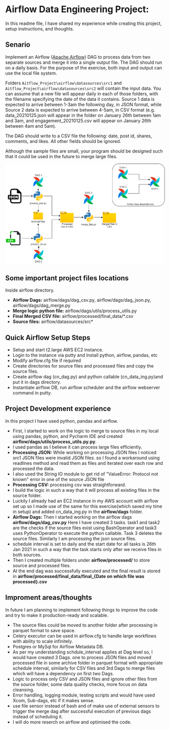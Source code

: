 #  Airflow Data Engineering Project:
In this readme file, I have shared my experience while creating this project, setup instructions, and thoughts.

## Senario

Implement an Airflow ([Apache Airflow](https://airflow.apache.org/)) DAG to process data from two separate sources and merge it into a single output file.  The DAG should run on a daily basis.  For the purpose of the exercise, both input and output can use the local file system.

Folders `Aitflow_Project\airflow\datasources\src1` and `Aitflow_Project\airflow\datasources\src2` will contain the input data. 
You can assume that a new file will appear daily in each of those folders, with the filename specifying the date of the data it contains. 
Source 1 data is expected to arrive between 1-3am the following day, in JSON format, while Source 2 data is expected to arrive between 4-5am, in CSV format (e.g. data_20210125.json will appear in the folder on January 26th between 1am and 3am, and engagement_20210125.csv will appear on January 26th between 4am and 5am).

The DAG should write to a CSV file the following: date, post id, shares, comments, and likes. All other fields should be ignored.  

Although the sample files are small, your program should be designed such that it could be used in the future to merge large files.

![Architecture Diagram](https://github.com/priyesh009/aws-data-project/blob/master/Airflow_Project/docs/arch.png?raw=true)

## Some important project files locations
Inside airflow directory.
- **Airflow Dags:**  airflow/dags/dag_csv.py, airflow/dags/dag_json.py, airflow/dags/dag_merge.py
- **Merge logic python file:**  airflow/dags/utils/process_utils.py
- **Final Merged CSV file:** airflow/processed/final_data/*.csv 
- **Source files:** airflow/datasources/src*

## Quick Airflow Setup Steps
- Setup and start t2.large AWS EC2 instance.
- Login to the instance via putty and Install python, airflow, pandas, etc
- Modify airflow.cfg file if required 
- Create directories for source files and processed files and copy the source files.
- Create airflow dag (cn_dag.py) and python callable (cn_data_ing.py)and put it in dags directory.
- Instantiate airflow DB, run airflow scheduler and the airflow webserver command in putty.

## Project Development experience

In this project I have used python, pandas and airflow.  

- First, I started to work on the logic to merge to source files in my local using pandas, python, and Pycharm IDE and created **airflow/dags/utils/process_utils.py.py**. 
- I used pandas as I believe it can process large files efficiently.
- **Processing JSON:** While working on processing JSON files I noticed src1 JSON files were invalid JSON files. so I found a workaround using readlines method and read them as files and iterated over each row and processed the data.  
- I also used the String IO module to get rid of "ValueError: Protocol not known" error in one of the source JSON file
- **Processing CSV:** processing csv was straightforward. 
- I build the logic in such a way that it will process all existing files in the source folder.
- Luckily I already had an EC2 instance in my AWS account with airflow set up so I made use of the same for this exercise(which saved my time in setup) and added cn_data_ing.py in the **airflow/dags** folder.
- **Airflow Dags:** Then I started working on the airflow dags **airflow/dags/dag_csv.py**  Here I have created 3 tasks. task1 and task2 are the checks if the source files exist using BashOperator and task3 uses PythonOperator to execute the python callable. Task 3 deletes the source files. Similarly I am processing the json source files.
- schedule interval is set to daily and the start date for all tasks is 26th Jan 2021 in such a way that the task starts only after we receive files in both sources.
- Then I created multiple folders under **airflow/processed/** to store source and processed files. 
- At the end dag was successfully executed and the final result is stored in **airflow/processed/final_data/final_{Date on which file was processed}.csv**

## Improment areas/thoughts

In future I am planning to implement following things to improve the code and try to make it production-ready and scalable.

- The source files could be moved to another folder after processing in parquet format to save space.
- Celery executor can be used in airflow.cfg to handle large workflows with ability to scale infinitely. 
- Postgres or MySql for Airflow Metadata DB.
- As per my understanding schdule_interval applies at Dag level so, I would have created 3 Dags. one to process JSON files and moved processed file in some archive folder in parquet format with appropriate schedule interval, similarly for CSV files and 3rd Dags to merge files which will have a dependency on first two Dags.    
- Logic to process only CSV and JSON files and ignore other files from the source folder,  some data quality checks, more focus on data cleansing.
- Error handling, logging module, testing scripts and would have used Xcom, Sub-dags, etc if it makes sense. 
- use file sensor instead of bash and of make use of external sensors to trigger the merge dag after successful execution of previous dags instead of scheduling it.
- I will do more reserch on airflow and optimised the code.
